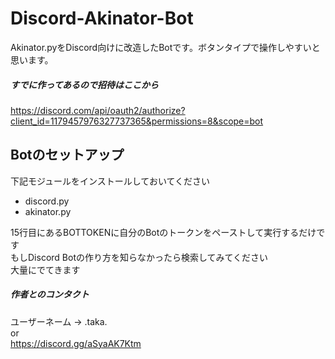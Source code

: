 # Discord-Akinator-Bot
Akinator.pyをDiscord向けに改造したBotです。ボタンタイプで操作しやすいと思います。
##### すでに作ってあるので招待はここから
https://discord.com/api/oauth2/authorize?client_id=1179457976327737365&permissions=8&scope=bot  
## Botのセットアップ
下記モジュールをインストールしておいてください
- discord.py
- akinator.py
    
15行目にあるBOTTOKENに自分のBotのトークンをペーストして実行するだけです  
もしDiscord Botの作り方を知らなかったら検索してみてください  
大量にでてきます  

##### 作者とのコンタクト  
ユーザーネーム -> .taka.  
or  
https://discord.gg/aSyaAK7Ktm  
